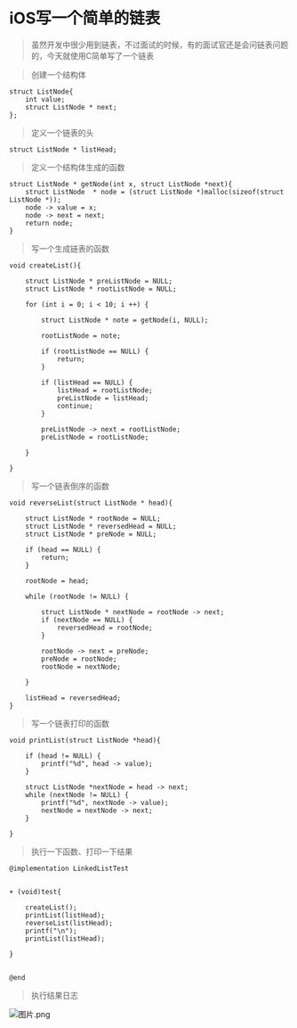 # iOS写一个简单的链表
> 虽然开发中很少用到链表，不过面试的时候，有的面试官还是会问链表问题的，今天就使用C简单写了一个链表

> 创建一个结构体
```
struct ListNode{
    int value;
    struct ListNode * next;
};
```

> 定义一个链表的头
```
struct ListNode * listHead;
```

> 定义一个结构体生成的函数
```
struct ListNode * getNode(int x, struct ListNode *next){
    struct ListNode  * node = (struct ListNode *)malloc(sizeof(struct ListNode *));
    node -> value = x;
    node -> next = next;
    return node;
}
```

> 写一个生成链表的函数
```
void createList(){
    
    struct ListNode * preListNode = NULL;
    struct ListNode * rootListNode = NULL;
    
    for (int i = 0; i < 10; i ++) {
        
        struct ListNode * note = getNode(i, NULL);
        
        rootListNode = note;
        
        if (rootListNode == NULL) {
            return;
        }
        
        if (listHead == NULL) {
            listHead = rootListNode;
            preListNode = listHead;
            continue;
        }
        
        preListNode -> next = rootListNode;
        preListNode = rootListNode;
        
    }
    
}
```

> 写一个链表倒序的函数
```
void reverseList(struct ListNode * head){
    
    struct ListNode * rootNode = NULL;
    struct ListNode * reversedHead = NULL;
    struct ListNode * preNode = NULL;

    if (head == NULL) {
        return;
    }
    
    rootNode = head;
    
    while (rootNode != NULL) {
        
        struct ListNode * nextNode = rootNode -> next;
        if (nextNode == NULL) {
            reversedHead = rootNode;
        }
        
        rootNode -> next = preNode;
        preNode = rootNode;
        rootNode = nextNode;

    }
    
    listHead = reversedHead;
}
```

> 写一个链表打印的函数
```
void printList(struct ListNode *head){
    
    if (head != NULL) {
        printf("%d", head -> value);
    }
    
    struct ListNode *nextNode = head -> next;
    while (nextNode != NULL) {
        printf("%d", nextNode -> value);
        nextNode = nextNode -> next;
    }
    
}
```

> 执行一下函数、打印一下结果
```
@implementation LinkedListTest


+ (void)test{
    
    createList();
    printList(listHead);
    reverseList(listHead);
    printf("\n");
    printList(listHead);
    
}


@end
```
> 执行结果日志

![图片.png](https://upload-images.jianshu.io/upload_images/686735-6195b1751af62e8a.png?imageMogr2/auto-orient/strip%7CimageView2/2/w/1240)



